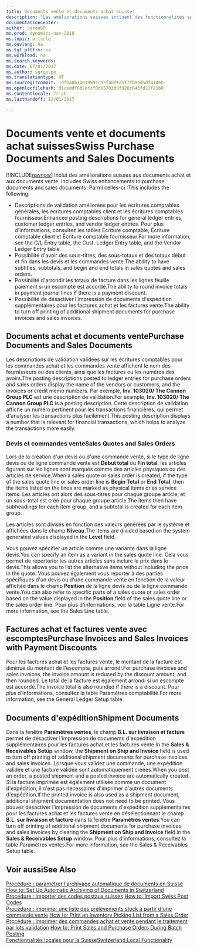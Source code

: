 ```yaml
---
title: Documents vente et documents achat suisses
description: "Les améliorations suisses incluent des fonctionnalités spéciales concernant les documents achat et vente."
documentationcenter: 
author: SorenGP
ms.prod: dynamics-nav-2018
ms.topic: article
ms.devlang: na
ms.tgt_pltfrm: na
ms.workload: na
ms.search.keywords: 
ms.date: 07/01/2017
ms.author: sgroespe
ms.translationtype: HT
ms.sourcegitcommit: 1dfba8b14019991c95f40ffd5f7fbaed5df414eb
ms.openlocfilehash: d1ceddf6b2efcf0d85703d8f920c643fd17f2160
ms.contentlocale: fr-ch
ms.lasthandoff: 12/01/2017

---
```

# <a name="swiss-purchase-documents-and-sales-documents"></a><span data-ttu-id="ac8d5-103">Documents vente et documents achat suisses</span><span class="sxs-lookup"><span data-stu-id="ac8d5-103">Swiss Purchase Documents and Sales Documents</span></span>
[!INCLUDE[navnow](../../includes/navnow_md.md)]<span data-ttu-id="ac8d5-104"> inclut des améliorations suisses aux documents achat et aux documents vente.</span><span class="sxs-lookup"><span data-stu-id="ac8d5-104"> includes Swiss enhancements to purchase documents and sales documents.</span></span> <span data-ttu-id="ac8d5-105">Parmi celles-ci :</span><span class="sxs-lookup"><span data-stu-id="ac8d5-105">This includes the following:</span></span>  

- <span data-ttu-id="ac8d5-106">Descriptions de validation améliorées pour les écritures comptables générales, les écritures comptables client et les écritures comptables fournisseur.</span><span class="sxs-lookup"><span data-stu-id="ac8d5-106">Enhanced posting descriptions for general ledger entries, customer ledger entries, and vendor ledger entries.</span></span> <span data-ttu-id="ac8d5-107">Pour plus d'informations, consultez les tables Écriture comptable, Écriture comptable client et Écriture comptable fournisseur.</span><span class="sxs-lookup"><span data-stu-id="ac8d5-107">For more information, see the G/L Entry table, the Cust. Ledger Entry table, and the Vendor Ledger Entry table.</span></span>  
- <span data-ttu-id="ac8d5-108">Possibilité d'avoir des sous-titres, des sous-totaux et des totaux début et fin dans les devis et les commandes vente.</span><span class="sxs-lookup"><span data-stu-id="ac8d5-108">The ability to have subtitles, subtotals, and begin and end totals in sales quotes and sales orders.</span></span>  
- <span data-ttu-id="ac8d5-109">Possibilité d'arrondir les totaux de facture dans les lignes feuille paiement si un escompte est accordé.</span><span class="sxs-lookup"><span data-stu-id="ac8d5-109">The ability to round invoice totals in payment journal lines if there is a payment discount.</span></span>  
- <span data-ttu-id="ac8d5-110">Possibilité de désactiver l'impression de documents d'expédition supplémentaires pour les factures achat et les factures vente.</span><span class="sxs-lookup"><span data-stu-id="ac8d5-110">The ability to turn off printing of additional shipment documents for purchase invoices and sales invoices.</span></span>  

## <a name="purchase-documents-and-sales-documents"></a><span data-ttu-id="ac8d5-111">Documents achat et documents vente</span><span class="sxs-lookup"><span data-stu-id="ac8d5-111">Purchase Documents and Sales Documents</span></span>  
<span data-ttu-id="ac8d5-112">Les descriptions de validation validées sur les écritures comptables pour les commandes achat et les commandes vente affichent le nom des fournisseurs ou des clients, ainsi que les factures ou les numéros des avoirs.</span><span class="sxs-lookup"><span data-stu-id="ac8d5-112">The posting descriptions posted to ledger entries for purchase orders and sales orders display the name of the vendors or customers, and the invoices or credit memo numbers.</span></span> <span data-ttu-id="ac8d5-113">Par exemple, **Inv. 103020/ The Cannon Group PLC** est une description de validation.</span><span class="sxs-lookup"><span data-stu-id="ac8d5-113">For example, **Inv. 103020/ The Cannon Group PLC** is a posting description.</span></span> <span data-ttu-id="ac8d5-114">Cette description de validation affiche un numéro pertinent pour les transactions financières, qui permet d'analyser les transactions plus facilement.</span><span class="sxs-lookup"><span data-stu-id="ac8d5-114">This posting description displays a number that is relevant for financial transactions, which helps to analyze the transactions more easily.</span></span>  

### <a name="sales-quotes-and-sales-orders"></a><span data-ttu-id="ac8d5-115">Devis et commandes vente</span><span class="sxs-lookup"><span data-stu-id="ac8d5-115">Sales Quotes and Sales Orders</span></span>  
<span data-ttu-id="ac8d5-116">Lors de la création d'un devis ou d'une commande vente, si le type de ligne devis ou de ligne commande vente est **Début total** ou **Fin total**, les articles figurant sur les lignes sont marqués comme des articles physiques ou des articles de service.</span><span class="sxs-lookup"><span data-stu-id="ac8d5-116">When a sales quote or sales order is created, if the type of the sales quote line or sales order line is **Begin Total** or **End Total**, then the items listed on the lines are marked as physical items or as service items.</span></span> <span data-ttu-id="ac8d5-117">Les articles ont alors des sous-titres pour chaque groupe article, et un sous-total est créé pour chaque groupe article.</span><span class="sxs-lookup"><span data-stu-id="ac8d5-117">The items then have subheadings for each item group, and a subtotal is created for each item group.</span></span>  

<span data-ttu-id="ac8d5-118">Les articles sont divisés en fonction des valeurs générées par le système et affichées dans le champ **Niveau**.</span><span class="sxs-lookup"><span data-stu-id="ac8d5-118">The items are divided based on the system generated values displayed in the **Level** field.</span></span>  

<span data-ttu-id="ac8d5-119">Vous pouvez spécifier un article comme une variante dans la ligne devis.</span><span class="sxs-lookup"><span data-stu-id="ac8d5-119">You can specify an item as a variant in the sales quote line.</span></span> <span data-ttu-id="ac8d5-120">Cela vous permet de répertorier les autres articles sans inclure le prix dans le devis.</span><span class="sxs-lookup"><span data-stu-id="ac8d5-120">This allows you to list the alternative items without including the price in the quote.</span></span> <span data-ttu-id="ac8d5-121">Vous pouvez également vous reporter à des parties spécifiques d'un devis ou d'une commande vente en fonction de la valeur affichée dans le champ **Position** de la ligne devis ou de la ligne commande vente.</span><span class="sxs-lookup"><span data-stu-id="ac8d5-121">You can also refer to specific parts of a sales quote or sales order based on the value displayed in the **Position** field of the sales quote line or the sales order line.</span></span> <span data-ttu-id="ac8d5-122">Pour plus d'informations, voir la table Ligne vente.</span><span class="sxs-lookup"><span data-stu-id="ac8d5-122">For more information, see the Sales Line table.</span></span>  

## <a name="purchase-invoices-and-sales-invoices-with-payment-discounts"></a><span data-ttu-id="ac8d5-123">Factures achat et factures vente avec escomptes</span><span class="sxs-lookup"><span data-stu-id="ac8d5-123">Purchase Invoices and Sales Invoices with Payment Discounts</span></span>  
<span data-ttu-id="ac8d5-124">Pour les factures achat et les factures vente, le montant de la facture est diminué du montant de l'escompte, puis arrondi.</span><span class="sxs-lookup"><span data-stu-id="ac8d5-124">For purchase invoices and sales invoices, the invoice amount is reduced by the discount amount, and then rounded.</span></span> <span data-ttu-id="ac8d5-125">Le total de la facture est également arrondi si un escompte est accordé.</span><span class="sxs-lookup"><span data-stu-id="ac8d5-125">The invoice total is also rounded if there is a discount.</span></span> <span data-ttu-id="ac8d5-126">Pour plus d'informations, consultez la table Paramètres comptabilité.</span><span class="sxs-lookup"><span data-stu-id="ac8d5-126">For more information, see the General Ledger Setup table.</span></span>  

## <a name="shipment-documents"></a><span data-ttu-id="ac8d5-127">Documents d'expédition</span><span class="sxs-lookup"><span data-stu-id="ac8d5-127">Shipment Documents</span></span>  
<span data-ttu-id="ac8d5-128">Dans la fenêtre **Paramètres ventes**, le champ **B.L. sur livraison et facture** permet de désactiver l'impression de documents d'expédition supplémentaires pour les factures achat et les factures vente.</span><span class="sxs-lookup"><span data-stu-id="ac8d5-128">In the **Sales & Receivables Setup** window, the **Shipment on Ship and Invoice** field is used to turn off printing of additional shipment documents for purchase invoices and sales invoices.</span></span> <span data-ttu-id="ac8d5-129">Lorsque vous validez une commande, une expédition validée et une facture validée sont automatiquement créées.</span><span class="sxs-lookup"><span data-stu-id="ac8d5-129">When you post an order, a posted shipment and a posted invoice are automatically created.</span></span> <span data-ttu-id="ac8d5-130">Si la facture imprimée est également utilisée comme un document d'expédition, il n'est pas nécessaires d'imprimer d'autres documents d'expédition.</span><span class="sxs-lookup"><span data-stu-id="ac8d5-130">If the printed invoice is also used as a shipment document, additional shipment documentation does not need to be printed.</span></span> <span data-ttu-id="ac8d5-131">Vous pouvez désactiver l'impression de documents d'expédition supplémentaires pour les factures achat et les factures vente en désélectionnant le champ **B.L. sur livraison et facture** dans la fenêtre **Paramètres ventes**.</span><span class="sxs-lookup"><span data-stu-id="ac8d5-131">You can turn off printing of additional shipment documents for purchase invoices and sales invoices by clearing the **Shipment on Ship and Invoice** field in the **Sales & Receivables Setup** window.</span></span> <span data-ttu-id="ac8d5-132">Pour plus d'informations, consultez la table Paramètres ventes.</span><span class="sxs-lookup"><span data-stu-id="ac8d5-132">For more information, see the Sales & Receivables Setup table.</span></span>  

## <a name="see-also"></a><span data-ttu-id="ac8d5-133">Voir aussi</span><span class="sxs-lookup"><span data-stu-id="ac8d5-133">See Also</span></span>  
 <span data-ttu-id="ac8d5-134">[Procédure : paramétrer l'archivage automatique de documents en Suisse](how-to-set-up-automatic-archiving-of-documents-in-switzerland.md) </span><span class="sxs-lookup"><span data-stu-id="ac8d5-134">[How to: Set Up Automatic Archiving of Documents in Switzerland](how-to-set-up-automatic-archiving-of-documents-in-switzerland.md) </span></span>  
 <span data-ttu-id="ac8d5-135">[Procédure : importer des codes postaux suisses](how-to-import-swiss-post-codes.md) </span><span class="sxs-lookup"><span data-stu-id="ac8d5-135">[How to: Import Swiss Post Codes](how-to-import-swiss-post-codes.md) </span></span>  
 <span data-ttu-id="ac8d5-136">[Procédure : imprimer une liste des prélèvements stock à partir d'une commande vente](how-to-print-an-inventory-picking-list-from-a-sales-order.md) </span><span class="sxs-lookup"><span data-stu-id="ac8d5-136">[How to: Print an Inventory Picking List from a Sales Order](how-to-print-an-inventory-picking-list-from-a-sales-order.md) </span></span>  
 <span data-ttu-id="ac8d5-137">[Procédure : imprimer des commandes achat et vente pendant le traitement par lots validation](how-to-print-sales-and-purchase-orders-during-batch-posting.md) </span><span class="sxs-lookup"><span data-stu-id="ac8d5-137">[How to: Print Sales and Purchase Orders During Batch Posting](how-to-print-sales-and-purchase-orders-during-batch-posting.md) </span></span>  
 [<span data-ttu-id="ac8d5-138">Fonctionnalités locales pour la Suisse</span><span class="sxs-lookup"><span data-stu-id="ac8d5-138">Switzerland Local Functionality</span></span>](switzerland-local-functionality.md)

